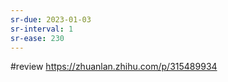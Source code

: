 ```yaml
---
sr-due: 2023-01-03
sr-interval: 1
sr-ease: 230
---
```


#review 
https://zhuanlan.zhihu.com/p/315489934